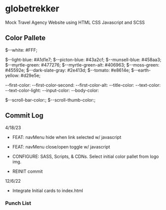 # globetrekker

Mock Travel Agency Website using HTML CSS Javascript and SCSS

## Color Pallete

$--white: #FFF;

$--light-blue: #A1d1e7;
$--picton-blue: #43a2cf;
$--munsell-blue: #458aa3;
$--myrtle-green: #477276;
$--myrtle-green-alt: #406963;
$--moss-green: #45592e;
$--dark-slate-gray: #2e413d;
$--tomato: #e8614e;
$--earth-yellow: #d29e5e;

--first-color:
--first-color-second:
--first-color-alt:
--title-color:
--text-color:
--text-color-light:
--input-color:
--body-color:

$--scroll-bar-color:;
$--scroll-thumb-color:;

## Commit Log

4/18/23

- FEAT: navMenu hide when link selected w/ javascript

- FEAT: navMenu close/open toggle w/ javascript

- CONFIGURE: SASS, Scripts, & CDNs. Select initial color pallet from logo img.

- REINIT commit

12/6/22

- Integrate Initial cards to index.html

### Punch List